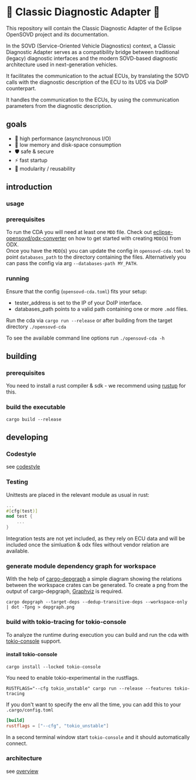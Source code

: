 # 🚗 Classic Diagnostic Adapter 🏥

This repository will contain the Classic Diagnostic Adapter of the Eclipse OpenSOVD project and its documentation.

In the SOVD (Service-Oriented Vehicle Diagnostics) context, a Classic Diagnostic Adapter serves as a
compatibility bridge between traditional (legacy) diagnostic interfaces and the modern SOVD-based
diagnostic architecture used in next-generation vehicles.

It facilitates the communication to the actual ECUs, by translating the SOVD calls with the
diagnostic description of the ECU to its UDS via DoIP counterpart. 

It handles the communication to the ECUs, by using the communication parameters from the diagnostic description.

## goals

- 🚀 high performance (asynchronous I/O)
- 🤏 low memory and disk-space consumption
- 🛡️ safe & secure
- ⚡ fast startup
- 🧩 modularity / reusability

## introduction

### usage

### prerequisites

To run the CDA you will need at least one `MDD` file. Check out [eclipse-opensovd/odx-converter](https://github.com/eclipse-opensovd/odx-converter) on how to get started with creating `MDD`(s) from ODX.  
Once you have the `MDD`(s) you can update the config in `opensovd-cda.toml` to point `databases_path` to the directory containing the files. Alternatively you can pass the config via arg `--databases-path MY_PATH`.

### running

Ensure that the config (`opensovd-cda.toml`) fits your setup:
 - tester_address is set to the IP of your DoIP interface.
 - databases_path points to a valid path containing one or more `.mdd` files.

Run the cda via `cargo run --release` or after building from the target directory `./opensovd-cda`

To see the available command line options run `./opensovd-cda -h`

## building

### prerequisites

You need to install a rust compiler & sdk - we recommend using [rustup](https://rustup.rs/) for this.

### build the executable

```shell
cargo build --release
```

## developing

### Codestyle

see [codestyle](CODESTYLE.md)

### Testing

Unittests are placed in the relevant module as usual in rust:
```rust
...
#[cfg(test)]
mod test {
    ...
}
```

Integration tests are not yet included, as they rely on ECU data and will be included once the 
simluation & odx files without vendor relation are available.

### generate module dependency graph for workspace
With the help of [cargo-depgraph](https://github.com/jplatte/cargo-depgraph) a simple diagram showing 
the relations between the workspace crates can be generated. To create a png from the output of 
cargo-depgraph, [Graphviz](https://graphviz.org/) is required.

```shell
cargo depgraph --target-deps --dedup-transitive-deps --workspace-only | dot -Tpng > depgraph.png
```

### build with tokio-tracing for tokio-console
To analyze the runtime during execution you can build and run the cda with 
[tokio-console](https://github.com/tokio-rs/console) support.  

#### install tokio-console
```shell
cargo install --locked tokio-console
```

You need to enable tokio-experimental in the rustflags.
```shell
RUSTFLAGS="--cfg tokio_unstable" cargo run --release --features tokio-tracing
```

If you don't want to specify the env all the time, you can add this to your `.cargo/config.toml`
```toml
[build]
rustflags = ["--cfg", "tokio_unstable"]
```

In a second terminal window start `tokio-console` and it should automatically connect.



### architecture

see [overview](docs/architecture/index.adoc)